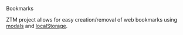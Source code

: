 Bookmarks

ZTM project allows for easy creation/removal of web bookmarks using [modals](https://en.wikipedia.org/wiki/Modal_window) and [localStorage](https://developer.mozilla.org/en-US/docs/Web/API/Window/localStorage).
